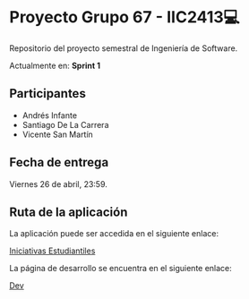 # Proyecto Grupo 67 - IIC2413💻

Repositorio del proyecto semestral de Ingeniería de Software.

Actualmente en: **Sprint 1**

## Participantes

- Andrés Infante
- Santiago De La Carrera
- Vicente San Martín

## Fecha de entrega

Viernes 26 de abril, 23:59.

## Ruta de la aplicación

La aplicación puede ser accedida en el siguiente enlace:

[Iniciativas Estudiantiles](https://iiee.onrender.com/)

La página de desarrollo se encuentra en el siguiente enlace:

[Dev](https://dev67.onrender.com/)

